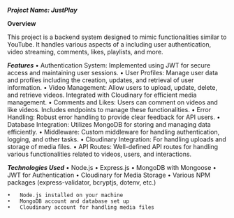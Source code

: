 ***Project Name: JustPlay***


**Overview**

This project is a backend system designed to mimic functionalities similar to YouTube. It handles various aspects of a including user authentication, video streaming, comments, likes, playlists, and more.

***Features***
	•	Authentication System: Implemented using JWT for secure access and maintaining user sessions.
	•	User Profiles: Manage user data and profiles including the creation, updates, and retrieval of user information.
	•	Video Management: Allow users to upload, update, delete, and retrieve videos. Integrated with Cloudinary for efficient media management.
	•	Comments and Likes: Users can comment on videos and like videos. Includes endpoints to manage these functionalities.
	•	Error Handling: Robust error handling to provide clear feedback for API users.
	•	Database Integration: Utilizes MongoDB for storing and managing data efficiently.
	•	Middleware: Custom middleware for handling authentication, logging, and other tasks.
	•	Cloudinary Integration: For handling uploads and storage of media files.
	•	API Routes: Well-defined API routes for handling various functionalities related to videos, users, and interactions.

***Technologies Used***
	•	Node.js
	•	Express.js
	•	MongoDB with Mongoose
	•	JWT for Authentication
	•	Cloudinary for Media Storage
	•	Various NPM packages (express-validator, bcryptjs, dotenv, etc.)


	•	Node.js installed on your machine
	•	MongoDB account and database set up
	•	Cloudinary account for handling media files
